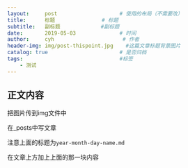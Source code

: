 ```yaml
---
layout:     post                    # 使用的布局（不需要改）
title:      标题               # 标题 
subtitle:   副标题             #副标题
date:       2019-05-03              # 时间
author:     cyh                      # 作者
header-img: img/post-thispoint.jpg    #这篇文章标题背景图片
catalog: true                       # 是否归档
tags:                               #标签
    - 测试
---
```


## 正文内容

把图片传到img文件中

在_posts中写文章

注意上面的标题为`year-month-day-name.md`

在文章上方加上上面的那一块内容
